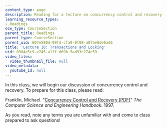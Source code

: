 ```yaml
---
content_type: page
description: Reading for a lecture on concurrency control and recovery.
learning_resource_types:
- Readings
ocw_type: CourseSection
parent_title: Readings
parent_type: CourseSection
parent_uid: 607e580d-09fd-cfa0-0f08-a87ae0de6ad6
title: 'Lecture 10: Transactions and Locking'
uid: 0984e5c9-e745-a1ff-d69b-5ad93c274c59
video_files:
  video_thumbnail_file: null
video_metadata:
  youtube_id: null
---
```


In this class, we will begin our discussion of concurrency control and recovery. To prepare for this class, please read:

Franklin, Michael. "[Concurrency Control and Recovery (PDF)](https://courses.cs.washington.edu/courses/cse544/11wi/papers/franklin97.pdf)" _The Computer Science and Engineering Handbook_. 1997. 

As you read, note any terms you are unfamiliar with and come to class prepared to ask questions!